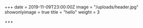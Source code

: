 +++
date = 2019-11-09T23:00:00Z
image = "/uploads/header.jpg"
showonlyimage = true
title = "hello"
weight = 3

+++
